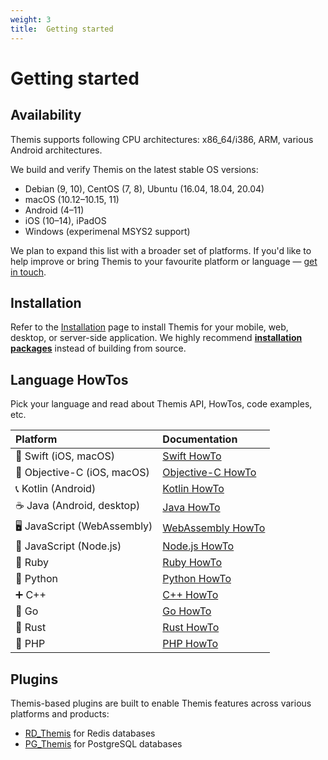 ```yaml
---
weight: 3
title:  Getting started
---
```


# Getting started

## Availability

Themis supports following CPU architectures: x86_64/i386, ARM, various Android architectures.

We build and verify Themis on the latest stable OS versions:

  - Debian (9, 10), CentOS (7, 8), Ubuntu (16.04, 18.04, 20.04)
  - macOS (10.12–10.15, 11)
  - Android (4–11)
  - iOS (10–14), iPadOS
  - Windows (experimenal MSYS2 support)

We plan to expand this list with a broader set of platforms.
If you'd like to help improve or bring Themis to your favourite platform or language —
[get in touch](mailto:dev@cossacklabs.com).

## Installation

Refer to the [Installation](/themis/installation/) page to install Themis for your mobile, web, desktop, or server-side application.
We highly recommend [**installation packages**](/themis/installation/installation-from-packages/) instead of building from source.

## Language HowTos

Pick your language and read about Themis API, HowTos, code examples, etc.

| Platform | Documentation |
| :----- | :----- |
| 🔶 Swift (iOS, macOS) | [Swift HowTo](/themis/languages/swift/)|
| 📱 Objective-C (iOS, macOS) | [Objective-C HowTo](/themis/languages/objc/) |
| 📞 Kotlin (Android) | [Kotlin HowTo](/themis/languages/kotlin/) |
| ☕️ Java (Android, desktop) | [Java HowTo](/themis/languages/java/) |
| 🖥 JavaScript (WebAssembly) | [WebAssembly HowTo](/themis/languages/wasm/) |
| 🍭 JavaScript (Node.js) | [Node.js HowTo](/themis/languages/nodejs/) |
| 🔻 Ruby | [Ruby HowTo](/themis/languages/ruby/) |
| 🐍 Python | [Python HowTo](/themis/languages/python/) |
| ➕ C++ | [C++ HowTo](/themis/languages/cpp/) |
| 🐹 Go | [Go HowTo](/themis/languages/go/)|
| 🦀 Rust | [Rust HowTo](/themis/languages/rust/)|
| 🐘 PHP | [PHP HowTo](/themis/languages/php/) |

## Plugins

Themis-based plugins are built to enable Themis features across various platforms and products:

- [RD_Themis](https://github.com/cossacklabs/rd_themis) for Redis databases
- [PG_Themis](https://github.com/cossacklabs/pg_themis) for PostgreSQL databases
